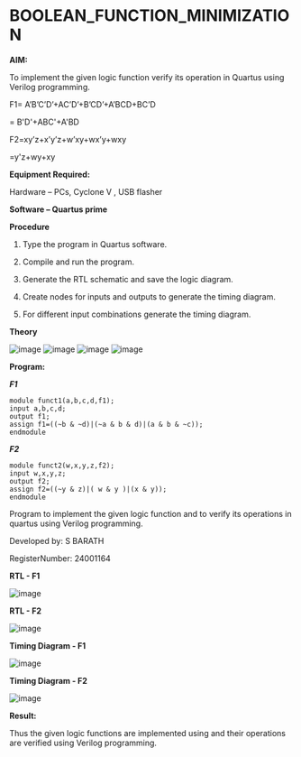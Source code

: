 # BOOLEAN_FUNCTION_MINIMIZATION

**AIM:**

To implement the given logic function verify its operation in Quartus using Verilog programming.

F1= A’B’C’D’+AC’D’+B’CD’+A’BCD+BC’D 

  = B'D'+ABC'+A'BD

F2=xy’z+x’y’z+w’xy+wx’y+wxy

  =y'z+wy+xy

**Equipment Required:**

Hardware – PCs, Cyclone V , USB flasher

**Software – Quartus prime**

**Procedure**

1.	Type the program in Quartus software.

2.	Compile and run the program.

3.	Generate the RTL schematic and save the logic diagram.

4.	Create nodes for inputs and outputs to generate the timing diagram.

5.	For different input combinations generate the timing diagram.

**Theory**

![image](https://github.com/user-attachments/assets/dd4d6cb6-2a98-4646-9e4d-f2f5899a802a)
![image](https://github.com/user-attachments/assets/868ba8ed-b988-480b-a2b3-40446047719d)
![image](https://github.com/user-attachments/assets/896cc3a4-88f2-40b0-849b-dc418a69970e)
![image](https://github.com/user-attachments/assets/d0ddb717-31b3-4b41-945e-5018df8a98d4)


**Program:**

***F1***
```
module funct1(a,b,c,d,f1);
input a,b,c,d;
output f1;
assign f1=((~b & ~d)|(~a & b & d)|(a & b & ~c));
endmodule
```
***F2***
```
module funct2(w,x,y,z,f2);
input w,x,y,z;
output f2;
assign f2=((~y & z)|( w & y )|(x & y));
endmodule
```

Program to implement the given logic function and to verify its operations in quartus using Verilog programming. 

Developed by: S BARATH

RegisterNumber: 24001164


**RTL - F1**

![image](https://github.com/user-attachments/assets/d4343ad7-784c-4244-bc58-0d03515eee35)


**RTL - F2**

![image](https://github.com/user-attachments/assets/97cd96bf-388c-4360-b17c-571ea57c7eda)


**Timing Diagram - F1**

![image](https://github.com/user-attachments/assets/4ae47c21-c7f4-4901-aff4-b39ab04dd0bc)

**Timing Diagram - F2**

![image](https://github.com/user-attachments/assets/184d97e7-6718-47ca-b358-eb6ac8479524)


**Result:**

Thus the given logic functions are implemented using and their operations are verified using Verilog programming.
